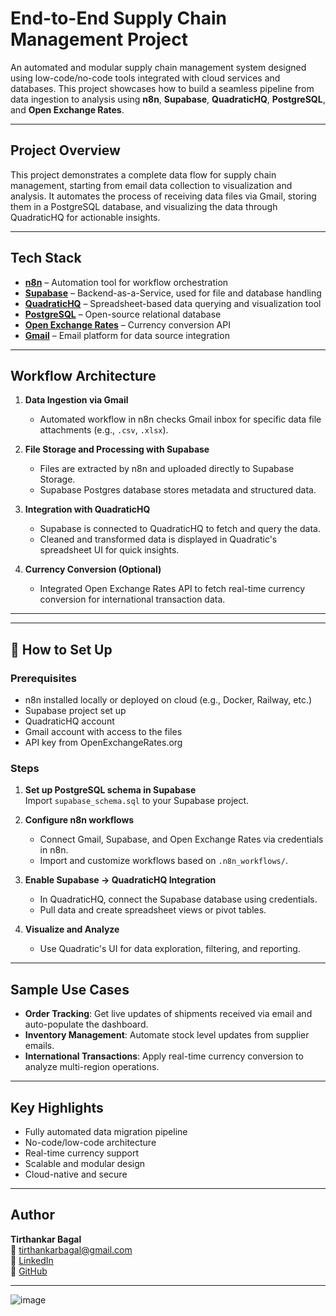 #  End-to-End Supply Chain Management Project

An automated and modular supply chain management system designed using low-code/no-code tools integrated with cloud services and databases. This project showcases how to build a seamless pipeline from data ingestion to analysis using **n8n**, **Supabase**, **QuadraticHQ**, **PostgreSQL**, and **Open Exchange Rates**.

---

##  Project Overview

This project demonstrates a complete data flow for supply chain management, starting from email data collection to visualization and analysis. It automates the process of receiving data files via Gmail, storing them in a PostgreSQL database, and visualizing the data through QuadraticHQ for actionable insights.

---

## Tech Stack

- **[n8n](https://n8n.io/)** – Automation tool for workflow orchestration  
- **[Supabase](https://supabase.com/)** – Backend-as-a-Service, used for file and database handling  
- **[QuadraticHQ](https://www.quadratichq.com/)** – Spreadsheet-based data querying and visualization tool  
- **[PostgreSQL](https://www.postgresql.org/)** – Open-source relational database  
- **[Open Exchange Rates](https://openexchangerates.org/)** – Currency conversion API  
- **[Gmail](https://mail.google.com/)** – Email platform for data source integration  

---

## Workflow Architecture

1. **Data Ingestion via Gmail**  
   - Automated workflow in n8n checks Gmail inbox for specific data file attachments (e.g., `.csv`, `.xlsx`).  

2. **File Storage and Processing with Supabase**  
   - Files are extracted by n8n and uploaded directly to Supabase Storage.  
   - Supabase Postgres database stores metadata and structured data.  

3. **Integration with QuadraticHQ**  
   - Supabase is connected to QuadraticHQ to fetch and query the data.  
   - Cleaned and transformed data is displayed in Quadratic's spreadsheet UI for quick insights.

4. **Currency Conversion (Optional)**  
   - Integrated Open Exchange Rates API to fetch real-time currency conversion for international transaction data.

---

---

## 🔧 How to Set Up

### Prerequisites

- n8n installed locally or deployed on cloud (e.g., Docker, Railway, etc.)
- Supabase project set up
- QuadraticHQ account
- Gmail account with access to the files
- API key from OpenExchangeRates.org

### Steps

1. **Set up PostgreSQL schema in Supabase**  
   Import `supabase_schema.sql` to your Supabase project.

2. **Configure n8n workflows**  
   - Connect Gmail, Supabase, and Open Exchange Rates via credentials in n8n.
   - Import and customize workflows based on `.n8n_workflows/`.

3. **Enable Supabase → QuadraticHQ Integration**  
   - In QuadraticHQ, connect the Supabase database using credentials.
   - Pull data and create spreadsheet views or pivot tables.

4. **Visualize and Analyze**  
   - Use Quadratic's UI for data exploration, filtering, and reporting.

---

## Sample Use Cases

- **Order Tracking**: Get live updates of shipments received via email and auto-populate the dashboard.
- **Inventory Management**: Automate stock level updates from supplier emails.
- **International Transactions**: Apply real-time currency conversion to analyze multi-region operations.

---

## Key Highlights

- Fully automated data migration pipeline
- No-code/low-code architecture
- Real-time currency support
- Scalable and modular design
- Cloud-native and secure

---

## Author

**Tirthankar Bagal**  
📧 tirthankarbagal@gmail.com  
🔗 [LinkedIn](https://www.linkedin.com/in/tirthankar-bagal)  
🔗 [GitHub](https://github.com/Tirtho2000)

---
![image](https://github.com/user-attachments/assets/73cac15a-8ce2-47aa-a935-e239c1d372e9)


